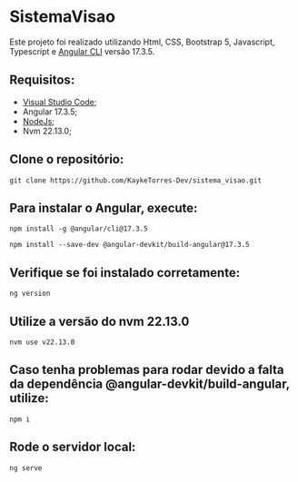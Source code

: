# SistemaVisao

Este projeto foi realizado utilizando Html, CSS, Bootstrap 5, Javascript, Typescript e [Angular CLI](https://github.com/angular/angular-cli) versão 17.3.5.

## Requisitos:
* <a href="https://code.visualstudio.com/">Visual Studio Code</a>;
* <a>Angular 17.3.5</a>;
* <a href="https://nodejs.org/pt">NodeJs</a>;
* <a>Nvm 22.13.0</a>;

## Clone o repositório:
 ```
git clone https://github.com/KaykeTorres-Dev/sistema_visao.git
```

## Para instalar o Angular, execute:
```
npm install -g @angular/cli@17.3.5
```

```
npm install --save-dev @angular-devkit/build-angular@17.3.5
```


## Verifique se foi instalado corretamente:
```
ng version
```

## Utilize a versão do nvm 22.13.0
```
nvm use v22.13.0
```

## Caso tenha problemas para rodar devido a falta da dependência @angular-devkit/build-angular, utilize:
```
npm i
```

## Rode o servidor local:
```
ng serve
```
